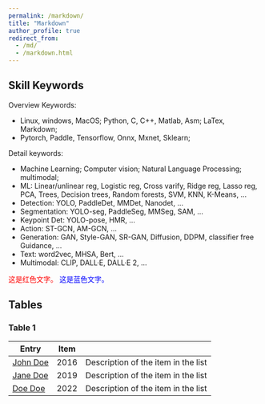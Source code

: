 ```yaml
---
permalink: /markdown/
title: "Markdown"
author_profile: true
redirect_from: 
  - /md/
  - /markdown.html
---
```


## Skill Keywords
Overview Keywords: 
* Linux, windows, MacOS; Python, C, C++, Matlab, Asm; LaTex, Markdown;
* Pytorch, Paddle, Tensorflow, Onnx, Mxnet, Sklearn;

  
Detail keywords:

* Machine Learning; Computer vision; Natural Language Processing; multimodal;
* ML: Linear/unlinear reg, Logistic reg, Cross varify, Ridge reg, Lasso reg, PCA, Trees, Decision trees, Random forests, SVM, KNN, K-Means, ...
* Detection: YOLO, PaddleDet, MMDet, Nanodet, ...
* Segmentation: YOLO-seg, PaddleSeg, MMSeg, SAM, ...
* Keypoint Det: YOLO-pose, HMR, ...
* Action: ST-GCN, AM-GCN, ...
* Generation: GAN, Style-GAN, SR-GAN, Diffusion, DDPM, classifier free Guidance, ...
* Text: word2vec, MHSA, Bert, ...
* Multimodal: CLIP, DALL·E, DALL·E 2, ...


<span style="color: red;">这是红色文字。</span>
<span style="color: blue;">这是蓝色文字。</span>


## Tables

### Table 1

| Entry            | Item   |                                                              |
| --------         | ------ | ------------------------------------------------------------ |
| [John Doe](#)    | 2016   | Description of the item in the list                          |
| [Jane Doe](#)    | 2019   | Description of the item in the list                          |
| [Doe Doe](#)     | 2022   | Description of the item in the list                          |

